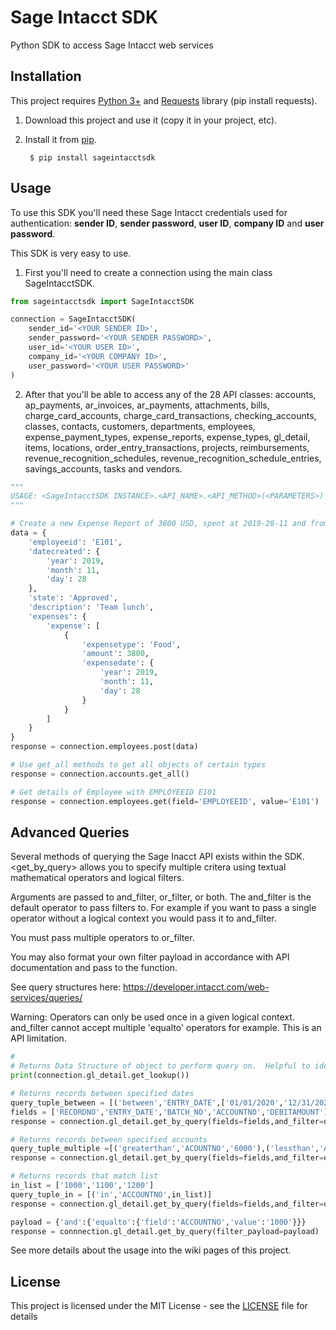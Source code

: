 # Sage Intacct SDK
Python SDK to access Sage Intacct web services

## Installation

This project requires [Python 3+](https://www.python.org/downloads/) and [Requests](https://pypi.org/project/requests/) library (pip install requests).

1. Download this project and use it (copy it in your project, etc).
2. Install it from [pip](https://pypi.org).

        $ pip install sageintacctsdk

## Usage

To use this SDK you'll need these Sage Intacct credentials used for authentication: **sender ID**, **sender password**, **user ID**, **company ID** and **user password**.

This SDK is very easy to use.
1. First you'll need to create a connection using the main class SageIntacctSDK.
```python
from sageintacctsdk import SageIntacctSDK

connection = SageIntacctSDK(
    sender_id='<YOUR SENDER ID>',
    sender_password='<YOUR SENDER PASSWORD>',
    user_id='<YOUR USER ID>',
    company_id='<YOUR COMPANY ID>',
    user_password='<YOUR USER PASSWORD>'
)
```
2. After that you'll be able to access any of the 28 API classes: accounts, ap_payments, ar_invoices, ar_payments, attachments, bills, charge_card_accounts, charge_card_transactions, checking_accounts, classes, contacts, customers, departments, employees, expense_payment_types, expense_reports, expense_types, gl_detail, items, locations, order_entry_transactions, projects, reimbursements, revenue_recognition_schedules, revenue_recognition_schedule_entries, savings_accounts, tasks and vendors.
```python
"""
USAGE: <SageIntacctSDK INSTANCE>.<API_NAME>.<API_METHOD>(<PARAMETERS>)
"""

# Create a new Expense Report of 3800 USD, spent at 2019-28-11 and from employee with employee id E101
data = {
    'employeeid': 'E101',
    'datecreated': {
        'year': 2019,
        'month': 11,
        'day': 28
    },
    'state': 'Approved',
    'description': 'Team lunch',
    'expenses': {
        'expense': [
            {
                'expensetype': 'Food',
                'amount': 3800,
                'expensedate': {
                    'year': 2019,
                    'month': 11,
                    'day': 28
                }
            }
        ]
    }
}
response = connection.employees.post(data)

# Use get_all methods to get all objects of certain types
response = connection.accounts.get_all()

# Get details of Employee with EMPLOYEEID E101
response = connection.employees.get(field='EMPLOYEEID', value='E101')
```

## Advanced Queries
Several methods of querying the Sage Inacct API exists within the SDK.  <get_by_query> allows you to specify multiple
critera using textual mathematical operators and logical filters.

Arguments are passed to and_filter, or_filter, or both.  The and_filter is the default operator to pass filters to.
For example if you want to pass a single operator without a logical context you would pass it to and_filter.

You must pass multiple operators to or_filter.

You may also format your own filter payload in accordance with API documentation and pass to the function.

See query structures here: https://developer.intacct.com/web-services/queries/

Warning: Operators can only be used once in a given logical context. and_filter cannot accept multiple 'equalto' operators
for example.  This is an API limitation.

```python
#
# Returns Data Structure of object to perform query on.  Helpful to identify field keys.
print(connection.gl_detail.get_lookup())

# Returns records between specified dates
query_tuple_between = [('between','ENTRY_DATE',['01/01/2020','12/31/2020'])]
fields = ['RECORDNO','ENTRY_DATE','BATCH_NO','ACCOUNTNO','DEBITAMOUNT']
response = connection.gl_detail.get_by_query(fields=fields,and_filter=query_tuple_between)

# Returns records between specified accounts
query_tuple_multiple =[('greaterthan','ACOUNTNO','6000'),('lessthan','ACCOUNTNO','7000')]
response = connection.gl_detail.get_by_query(fields=fields,and_filter=query_tuple_multiple)

# Returns records that match list
in_list = ['1000','1100','1200']
query_tuple_in = [('in','ACCOUNTNO',in_list)]
response = connection.gl_detail.get_by_query(fields=fields,and_filter=query_tuple_in)

payload = {'and':{'equalto':{'field':'ACCOUNTNO','value':'1000'}}}
response = connnection.gl_detail.get_by_query(filter_payload=payload)

```

See more details about the usage into the wiki pages of this project.

## License

This project is licensed under the MIT License - see the [LICENSE](LICENSE) file for details
